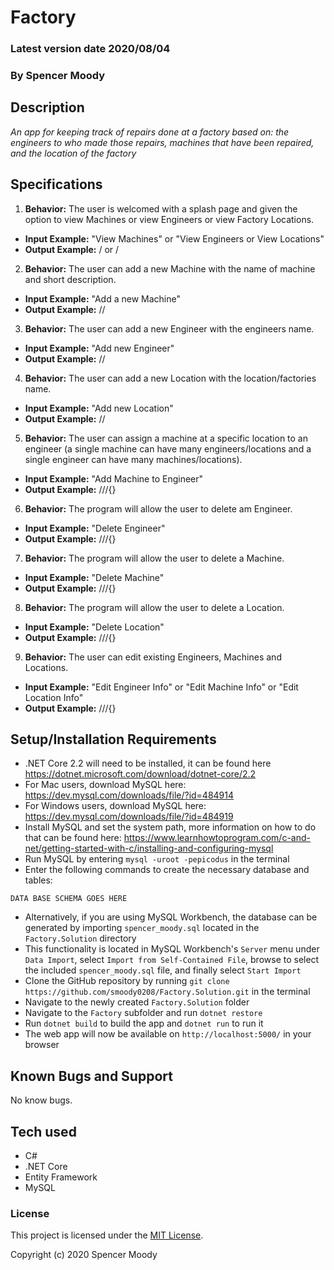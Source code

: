 # Factory

### Latest version date 2020/08/04
### By Spencer Moody

## Description
_An app for keeping track of repairs done at a factory based on: the engineers to who made those repairs, machines that have been repaired, and the location of the factory_

## Specifications

1. **Behavior:** The user is welcomed with a splash page and given the option to view Machines or view Engineers or view Factory Locations.
* **Input Example:** "View Machines" or "View Engineers or View Locations"
* **Output Example:** / or / 

2. **Behavior:** The user can add a new Machine with the name of machine and short description.
* **Input Example:** "Add a new Machine"
* **Output Example:** //

3. **Behavior:** The user can add a new Engineer with the engineers name.
* **Input Example:** "Add new Engineer"
* **Output Example:** //

4. **Behavior:** The user can add a new Location with the location/factories name.
* **Input Example:** "Add new Location"
* **Output Example:** //

5. **Behavior:** The user can assign a machine at a specific location to an engineer (a single machine can have many engineers/locations and a single engineer can have many machines/locations).
* **Input Example:** "Add Machine to Engineer"
* **Output Example:** ///{}

6. **Behavior:** The program will allow the user to delete am Engineer.
* **Input Example:** "Delete Engineer"
* **Output Example:** ///{}

7. **Behavior:** The program will allow the user to delete a Machine.
* **Input Example:** "Delete Machine"
* **Output Example:** ///{}

8. **Behavior:** The program will allow the user to delete a Location.
* **Input Example:** "Delete Location"
* **Output Example:** ///{}

9. **Behavior:** The user can edit existing Engineers, Machines and Locations.
* **Input Example:** "Edit Engineer Info" or "Edit Machine Info" or "Edit Location Info"
* **Output Example:** ///{}

## Setup/Installation Requirements
* .NET Core 2.2 will need to be installed, it can be found here https://dotnet.microsoft.com/download/dotnet-core/2.2
* For Mac users, download MySQL here: https://dev.mysql.com/downloads/file/?id=484914
* For Windows users, download MySQL here: https://dev.mysql.com/downloads/file/?id=484919
* Install MySQL and set the system path, more information on how to do that can be found here: https://www.learnhowtoprogram.com/c-and-net/getting-started-with-c/installing-and-configuring-mysql
* Run MySQL by entering `mysql -uroot -pepicodus` in the terminal
* Enter the following commands to create the necessary database and tables:
```
DATA BASE SCHEMA GOES HERE
```
* Alternatively, if you are using MySQL Workbench, the database can be generated by importing `spencer_moody.sql` located in the `Factory.Solution` directory
* This functionality is located in MySQL Workbench's `Server` menu under `Data Import`, select `Import from Self-Contained File`, browse to select the included `spencer_moody.sql` file, and finally select `Start Import`
* Clone the GitHub repository by running `git clone https://github.com/smoody0208/Factory.Solution.git` in the terminal
* Navigate to the newly created `Factory.Solution` folder
* Navigate to the `Factory` subfolder and run `dotnet restore`
* Run `dotnet build` to build the app and `dotnet run` to run it
* The web app will now be available on `http://localhost:5000/` in your browser

## Known Bugs and Support
No know bugs.

## Tech used

* C#
* .NET Core
* Entity Framework
* MySQL

### License

This project is licensed under the [MIT License](https://opensource.org/licenses/MIT).

Copyright (c) 2020 Spencer Moody